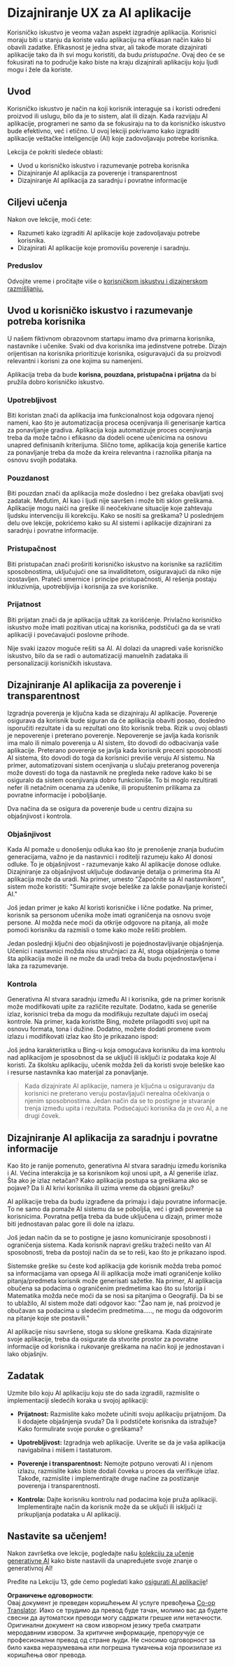 <!--
CO_OP_TRANSLATOR_METADATA:
{
  "original_hash": "ec385b41ee50579025d50cc03bfb3a25",
  "translation_date": "2025-05-19T22:07:04+00:00",
  "source_file": "12-designing-ux-for-ai-applications/README.md",
  "language_code": "sr"
}
-->
# Dizajniranje UX za AI aplikacije

Korisničko iskustvo je veoma važan aspekt izgradnje aplikacija. Korisnici moraju biti u stanju da koriste vašu aplikaciju na efikasan način kako bi obavili zadatke. Efikasnost je jedna stvar, ali takođe morate dizajnirati aplikacije tako da ih svi mogu koristiti, da budu _pristupačne_. Ovaj deo će se fokusirati na to područje kako biste na kraju dizajnirali aplikaciju koju ljudi mogu i žele da koriste.

## Uvod

Korisničko iskustvo je način na koji korisnik interaguje sa i koristi određeni proizvod ili uslugu, bilo da je to sistem, alat ili dizajn. Kada razvijaju AI aplikacije, programeri ne samo da se fokusiraju na to da korisničko iskustvo bude efektivno, već i etično. U ovoj lekciji pokrivamo kako izgraditi aplikacije veštačke inteligencije (AI) koje zadovoljavaju potrebe korisnika.

Lekcija će pokriti sledeće oblasti:

- Uvod u korisničko iskustvo i razumevanje potreba korisnika
- Dizajniranje AI aplikacija za poverenje i transparentnost
- Dizajniranje AI aplikacija za saradnju i povratne informacije

## Ciljevi učenja

Nakon ove lekcije, moći ćete:

- Razumeti kako izgraditi AI aplikacije koje zadovoljavaju potrebe korisnika.
- Dizajnirati AI aplikacije koje promovišu poverenje i saradnju.

### Preduslov

Odvojite vreme i pročitajte više o [korisničkom iskustvu i dizajnerskom razmišljanju.](https://learn.microsoft.com/training/modules/ux-design?WT.mc_id=academic-105485-koreyst)

## Uvod u korisničko iskustvo i razumevanje potreba korisnika

U našem fiktivnom obrazovnom startapu imamo dva primarna korisnika, nastavnike i učenike. Svaki od dva korisnika ima jedinstvene potrebe. Dizajn orijentisan na korisnika prioritizuje korisnika, osiguravajući da su proizvodi relevantni i korisni za one kojima su namenjeni.

Aplikacija treba da bude **korisna, pouzdana, pristupačna i prijatna** da bi pružila dobro korisničko iskustvo.

### Upotrebljivost

Biti koristan znači da aplikacija ima funkcionalnost koja odgovara njenoj nameni, kao što je automatizacija procesa ocenjivanja ili generisanje kartica za ponavljanje gradiva. Aplikacija koja automatizuje proces ocenjivanja treba da može tačno i efikasno da dodeli ocene učenicima na osnovu unapred definisanih kriterijuma. Slično tome, aplikacija koja generiše kartice za ponavljanje treba da može da kreira relevantna i raznolika pitanja na osnovu svojih podataka.

### Pouzdanost

Biti pouzdan znači da aplikacija može dosledno i bez grešaka obavljati svoj zadatak. Međutim, AI kao i ljudi nije savršen i može biti sklon greškama. Aplikacije mogu naići na greške ili neočekivane situacije koje zahtevaju ljudsku intervenciju ili korekciju. Kako se nositi sa greškama? U poslednjem delu ove lekcije, pokrićemo kako su AI sistemi i aplikacije dizajnirani za saradnju i povratne informacije.

### Pristupačnost

Biti pristupačan znači proširiti korisničko iskustvo na korisnike sa različitim sposobnostima, uključujući one sa invaliditetom, osiguravajući da niko nije izostavljen. Prateći smernice i principe pristupačnosti, AI rešenja postaju inkluzivnija, upotrebljivija i korisnija za sve korisnike.

### Prijatnost

Biti prijatan znači da je aplikacija užitak za korišćenje. Privlačno korisničko iskustvo može imati pozitivan uticaj na korisnika, podstičući ga da se vrati aplikaciji i povećavajući poslovne prihode.

Nije svaki izazov moguće rešiti sa AI. AI dolazi da unapredi vaše korisničko iskustvo, bilo da se radi o automatizaciji manuelnih zadataka ili personalizaciji korisničkih iskustava.

## Dizajniranje AI aplikacija za poverenje i transparentnost

Izgradnja poverenja je ključna kada se dizajniraju AI aplikacije. Poverenje osigurava da korisnik bude siguran da će aplikacija obaviti posao, dosledno isporučiti rezultate i da su rezultati ono što korisnik treba. Rizik u ovoj oblasti je nepoverenje i preterano poverenje. Nepoverenje se javlja kada korisnik ima malo ili nimalo poverenja u AI sistem, što dovodi do odbacivanja vaše aplikacije. Preterano poverenje se javlja kada korisnik preceni sposobnosti AI sistema, što dovodi do toga da korisnici previše veruju AI sistemu. Na primer, automatizovani sistem ocenjivanja u slučaju preteranog poverenja može dovesti do toga da nastavnik ne pregleda neke radove kako bi se osiguralo da sistem ocenjivanja dobro funkcioniše. To bi moglo rezultirati nefer ili netačnim ocenama za učenike, ili propuštenim prilikama za povratne informacije i poboljšanje.

Dva načina da se osigura da poverenje bude u centru dizajna su objašnjivost i kontrola.

### Objašnjivost

Kada AI pomaže u donošenju odluka kao što je prenošenje znanja budućim generacijama, važno je da nastavnici i roditelji razumeju kako AI donosi odluke. To je objašnjivost - razumevanje kako AI aplikacije donose odluke. Dizajniranje za objašnjivost uključuje dodavanje detalja o primerima šta AI aplikacija može da uradi. Na primer, umesto "Započnite sa AI nastavnikom", sistem može koristiti: "Sumirajte svoje beleške za lakše ponavljanje koristeći AI."

Još jedan primer je kako AI koristi korisničke i lične podatke. Na primer, korisnik sa personom učenika može imati ograničenja na osnovu svoje persone. AI možda neće moći da otkrije odgovore na pitanja, ali može pomoći korisniku da razmisli o tome kako može rešiti problem.

Jedan poslednji ključni deo objašnjivosti je pojednostavljivanje objašnjenja. Učenici i nastavnici možda nisu stručnjaci za AI, stoga objašnjenja o tome šta aplikacija može ili ne može da uradi treba da budu pojednostavljena i laka za razumevanje.

### Kontrola

Generativna AI stvara saradnju između AI i korisnika, gde na primer korisnik može modifikovati upite za različite rezultate. Dodatno, kada se generiše izlaz, korisnici treba da mogu da modifikuju rezultate dajući im osećaj kontrole. Na primer, kada koristite Bing, možete prilagoditi svoj upit na osnovu formata, tona i dužine. Dodatno, možete dodati promene svom izlazu i modifikovati izlaz kao što je prikazano ispod:

Još jedna karakteristika u Bing-u koja omogućava korisniku da ima kontrolu nad aplikacijom je sposobnost da se uključi ili isključi iz podataka koje AI koristi. Za školsku aplikaciju, učenik možda želi da koristi svoje beleške kao i resurse nastavnika kao materijal za ponavljanje.

> Kada dizajnirate AI aplikacije, namera je ključna u osiguravanju da korisnici ne preterano veruju postavljajući nerealna očekivanja o njenim sposobnostima. Jedan način da se to postigne je stvaranje trenja između upita i rezultata. Podsećajući korisnika da je ovo AI, a ne drugi čovek.

## Dizajniranje AI aplikacija za saradnju i povratne informacije

Kao što je ranije pomenuto, generativna AI stvara saradnju između korisnika i AI. Većina interakcija je sa korisnikom koji unosi upit, a AI generiše izlaz. Šta ako je izlaz netačan? Kako aplikacija postupa sa greškama ako se pojave? Da li AI krivi korisnika ili uzima vreme da objasni grešku?

AI aplikacije treba da budu izgrađene da primaju i daju povratne informacije. To ne samo da pomaže AI sistemu da se poboljša, već i gradi poverenje sa korisnicima. Povratna petlja treba da bude uključena u dizajn, primer može biti jednostavan palac gore ili dole na izlazu.

Još jedan način da se to postigne je jasno komuniciranje sposobnosti i ograničenja sistema. Kada korisnik napravi grešku tražeći nešto van AI sposobnosti, treba da postoji način da se to reši, kao što je prikazano ispod.

Sistemske greške su česte kod aplikacija gde korisnik možda treba pomoć sa informacijama van opsega AI ili aplikacija može imati ograničenje koliko pitanja/predmeta korisnik može generisati sažetke. Na primer, AI aplikacija obučena sa podacima o ograničenim predmetima kao što su Istorija i Matematika možda neće moći da se nosi sa pitanjima o Geografiji. Da bi se to ublažilo, AI sistem može dati odgovor kao: "Žao nam je, naš proizvod je obučavan sa podacima u sledećim predmetima....., ne mogu da odgovorim na pitanje koje ste postavili."

AI aplikacije nisu savršene, stoga su sklone greškama. Kada dizajnirate svoje aplikacije, treba da osigurate da stvorite prostor za povratne informacije od korisnika i rukovanje greškama na način koji je jednostavan i lako objašnjiv.

## Zadatak

Uzmite bilo koju AI aplikaciju koju ste do sada izgradili, razmislite o implementaciji sledećih koraka u svojoj aplikaciji:

- **Prijatnost:** Razmislite kako možete učiniti svoju aplikaciju prijatnijom. Da li dodajete objašnjenja svuda? Da li podstičete korisnika da istražuje? Kako formulirate svoje poruke o greškama?

- **Upotrebljivost:** Izgradnja web aplikacije. Uverite se da je vaša aplikacija navigabilna i mišem i tastaturom.

- **Poverenje i transparentnost:** Nemojte potpuno verovati AI i njenom izlazu, razmislite kako biste dodali čoveka u proces da verifikuje izlaz. Takođe, razmislite i implementirajte druge načine za postizanje poverenja i transparentnosti.

- **Kontrola:** Dajte korisniku kontrolu nad podacima koje pruža aplikaciji. Implementirajte način da korisnik može da se uključi ili isključi iz prikupljanja podataka u AI aplikaciji.

## Nastavite sa učenjem!

Nakon završetka ove lekcije, pogledajte našu [kolekciju za učenje generativne AI](https://aka.ms/genai-collection?WT.mc_id=academic-105485-koreyst) kako biste nastavili da unapređujete svoje znanje o generativnoj AI!

Pređite na Lekciju 13, gde ćemo pogledati kako [osigurati AI aplikacije](../13-securing-ai-applications/README.md?WT.mc_id=academic-105485-koreyst)!

**Ограничење одговорности**:  
Овај документ је преведен коришћењем AI услуге превођења [Co-op Translator](https://github.com/Azure/co-op-translator). Иако се трудимо да превод буде тачан, молимо вас да будете свесни да аутоматски преводи могу садржати грешке или нетачности. Оригинални документ на свом изворном језику треба сматрати меродавним извором. За критичне информације, препоручује се професионални превод од стране људи. Не сносимо одговорност за било каква неразумевања или погрешна тумачења која произилазе из коришћења овог превода.